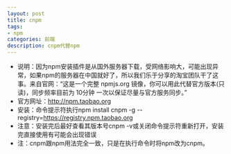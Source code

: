 ```yaml
---
layout: post
title: cnpm
tags:
- npm
categories: 前端
description: cnpm代替npm
---
```




<!-- more -->

- 说明：因为npm安装插件是从国外服务器下载，受网络影响大，可能出现异常，如果npm的服务器在中国就好了，所以我们乐于分享的淘宝团队干了这事。来自官网：“这是一个完整 npmjs.org 镜像，你可以用此代替官方版本(只读)，同步频率目前为 10分钟 一次以保证尽量与官方服务同步。”
- 官方网址：http://npm.taobao.org
- 安装：命令提示符执行npm install cnpm -g --registry=https://registry.npm.taobao.org
- 注意：安装完后最好查看其版本号cnpm -v或关闭命令提示符重新打开，安装完直接使用有可能会出现错误 
- 注：cnpm跟npm用法完全一致，只是在执行命令时将npm改为cnpm。